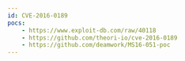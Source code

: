 ```yaml
---
id: CVE-2016-0189
pocs: 
    - https://www.exploit-db.com/raw/40118
    - https://github.com/theori-io/cve-2016-0189
    - https://github.com/deamwork/MS16-051-poc
---
```

